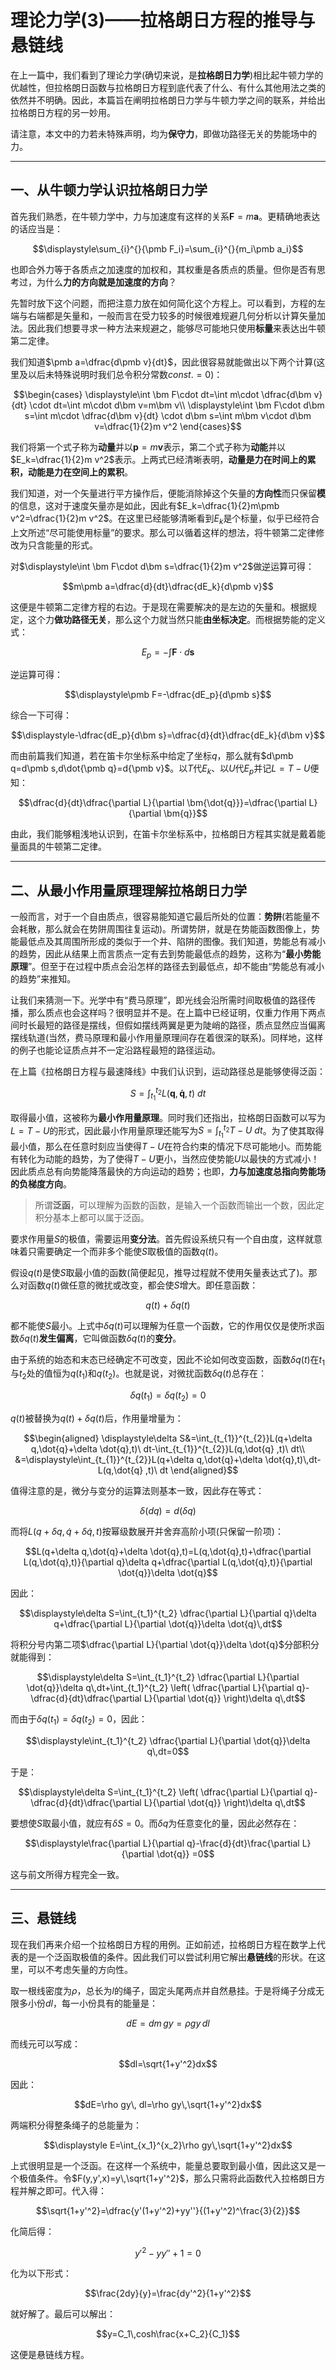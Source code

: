 # 理论力学(3)——拉格朗日方程的推导与悬链线

在上一篇中，我们看到了理论力学(确切来说，是**拉格朗日力学**)相比起牛顿力学的优越性，但拉格朗日函数与拉格朗日方程到底代表了什么、有什么其他用法之类的依然并不明确。因此，本篇旨在阐明拉格朗日力学与牛顿力学之间的联系，并给出拉格朗日方程的另一妙用。

请注意，本文中的力若未特殊声明，均为**保守力**，即做功路径无关的势能场中的力。

---

## 一、从牛顿力学认识拉格朗日力学

首先我们熟悉，在牛顿力学中，力与加速度有这样的关系$\pmb F=m\pmb a$。更精确地表达的话应当是：

$$\displaystyle\sum_{i}^{}{\pmb F_i}=\sum_{i}^{}{m_i\pmb a_i}$$

也即合外力等于各质点之加速度的加权和，其权重是各质点的质量。但你是否有思考过，为什么**力的方向就是加速度的方向**？

先暂时放下这个问题，而把注意力放在如何简化这个方程上。可以看到，方程的左端与右端都是矢量和，一般而言在受力较多的时候很难规避几何分析以计算矢量加法。因此我们想要寻求一种方法来规避之，能够尽可能地只使用**标量**来表达出牛顿第二定律。

我们知道$\pmb a=\dfrac{d\pmb v}{dt}$，因此很容易就能做出以下两个计算(这里及以后未特殊说明时我们总令积分常数$const.=0$)：

$$\begin{cases}
    \displaystyle\int \bm F\cdot dt=\int m\cdot \dfrac{d\bm v}{dt} \cdot dt=\int m\cdot d\bm v=m\bm v\\
    \displaystyle\int \bm F\cdot d\bm s=\int m\cdot \dfrac{d\bm v}{dt} \cdot d\bm s=\int m\bm v\cdot d\bm v=\dfrac{1}{2}m v^2
\end{cases}$$

我们将第一个式子称为**动量**并以$\pmb p=m\pmb v$表示，第二个式子称为**动能**并以$E_k=\dfrac{1}{2}m v^2$表示。上两式已经清晰表明，**动量是力在时间上的累积，动能是力在空间上的累积**。

我们知道，对一个矢量进行平方操作后，便能消除掉这个矢量的**方向性**而只保留**模**的信息，这对于速度矢量亦是如此，因此有$E_k=\dfrac{1}{2}m\pmb v^2=\dfrac{1}{2}m v^2$。在这里已经能够清晰看到$E_k$是个标量，似乎已经符合上文所述“尽可能使用标量”的要求。那么可以循着这样的想法，将牛顿第二定律修改为只含能量的形式。

对$\displaystyle\int \bm F\cdot d\bm s=\dfrac{1}{2}m v^2$做逆运算可得：

$$m\pmb a=\dfrac{d}{dt}\dfrac{dE_k}{d\pmb v}$$

这便是牛顿第二定律方程的右边。于是现在需要解决的是左边的矢量和。根据规定，这个力**做功路径无关**，那么这个力就当然只能**由坐标决定**。而根据势能的定义式：

$$E_p=-\displaystyle\int\pmb F\cdot d\pmb s$$

逆运算可得：

$$\displaystyle\pmb F=-\dfrac{dE_p}{d\pmb s}$$

综合一下可得：

$$\displaystyle-\dfrac{dE_p}{d\bm s}=\dfrac{d}{dt}\dfrac{dE_k}{d\bm v}$$

而由前篇我们知道，若在笛卡尔坐标系中给定了坐标$q$，那么就有$d\pmb q=d\pmb s,d\dot{\pmb q}=d{\pmb v}$。以$T$代$E_k$、以$U$代$E_p$并记$L=T-U$便知：

$$\dfrac{d}{dt}\dfrac{\partial L}{\partial \bm{\dot{q}}}=\dfrac{\partial L}{\partial \bm{q}}$$

由此，我们能够粗浅地认识到，在笛卡尔坐标系中，拉格朗日方程其实就是戴着能量面具的牛顿第二定律。

---

## 二、从最小作用量原理理解拉格朗日力学

一般而言，对于一个自由质点，很容易能知道它最后所处的位置：**势阱**(若能量不会耗散，那么就会在势阱周围往复运动)。所谓势阱，就是在势能函数图像上，势能最低点及其周围所形成的类似于一个井、陷阱的图像。我们知道，势能总有减小的趋势，因此从结果上而言质点一定有去到势能最低点的趋势，这称为“**最小势能原理**”。但至于在过程中质点会沿怎样的路径去到最低点，却不能由“势能总有减小的趋势”来推知。

让我们来猜测一下。光学中有“费马原理”，即光线会沿所需时间取极值的路径传播，那么质点也会这样吗？很明显并不是。在上篇中已经证明，仅重力作用下两点间时长最短的路径是摆线，但假如摆线两翼是更为陡峭的路径，质点显然应当偏离摆线轨道(当然，费马原理和最小作用量原理间存在着很深的联系)。同样地，这样的例子也能论证质点并不一定沿路程最短的路径运动。

在上篇《拉格朗日方程与最速降线》中我们认识到，运动路径总是能够使得泛函：

$$\displaystyle S=\int_{t_{1}}^{t_{2}}L(\pmb q,\pmb{\dot{q}},t)\ dt$$

取得最小值，这被称为**最小作用量原理**。同时我们还指出，拉格朗日函数可以写为$L=T-U$的形式，因此最小作用量原理还能写为$\displaystyle S=\int_{t_{1}}^{t_{2}}T-U\ dt$。为了使其取得最小值，那么在任意时刻应当使得$T-U$在符合约束的情况下尽可能地小。而势能有转化为动能的趋势，为了使得$T-U$更小，当然应使势能$U$以最快的方式减小！因此质点总有向势能降落最快的方向运动的趋势；也即，**力与加速度总指向势能场的负梯度方向**。

>所谓**泛函**，可以理解为函数的函数，是输入一个函数而输出一个数，因此定积分基本上都可以属于泛函。

要求作用量$S$的极值，需要运用**变分法**。首先假设系统只有一个自由度，这样就意味着只需要确定一个而非多个能使$S$取极值的函数$q(t)$。

假设$q(t)$是使$S$取最小值的函数(简便起见，推导过程就不使用矢量表达式了)。那么对函数$q(t)$做任意的微扰或改变，都会使$S$增大。即任意函数：

$$q(t)+\delta q(t)$$

都不能使$S$最小。上式中$\delta q(t)$可以理解为任意一个函数，它的作用仅仅是使所求函数$\delta q(t)$**发生偏离**，它叫做函数$\delta q(t)$的**变分**。

由于系统的始态和末态已经确定不可改变，因此不论如何改变函数，函数$\delta q(t)$在$t_1$与$t_2$处的值恒为$q(t_1)$和$q(t_2)$。也就是说，对微扰函数$\delta q(t)$总存在：

$$\delta q(t_1)=\delta q(t_2)=0$$

$q(t)$被替换为$q(t)+\delta q(t)$后，作用量增量为：

$$\begin{aligned}
    \displaystyle\delta S&=\int_{t_{1}}^{t_{2}}L(q+\delta q,\dot{q}+\delta \dot{q},t)\ dt-\int_{t_{1}}^{t_{2}}L(q,\dot{q} ,t)\ dt\\
    &=\displaystyle\int_{t_{1}}^{t_{2}}L(q+\delta q,\dot{q}+\delta \dot{q},t)\,dt-L(q,\dot{q} ,t)\ dt
\end{aligned}$$

值得注意的是，微分与变分的运算法则基本一致，因此存在等式：

$$\delta(dq)=d(\delta q)$$

而将$L(q+\delta q,\dot{q}+\delta \dot{q},t)$按幂级数展开并舍弃高阶小项(只保留一阶项)：

$$L(q+\delta q,\dot{q}+\delta \dot{q},t)=L(q,\dot{q},t)+\dfrac{\partial L(q,\dot{q},t)}{\partial q}\delta q+\dfrac{\partial L(q,\dot{q},t)}{\partial \dot{q}}\delta \dot{q}$$

因此：

$$\displaystyle\delta S=\int_{t_1}^{t_2} \dfrac{\partial L}{\partial q}\delta q+\dfrac{\partial L}{\partial \dot{q}}\delta \dot{q}\,dt$$

将积分号内第二项$\dfrac{\partial L}{\partial \dot{q}}\delta \dot{q}$分部积分就能得到：

$$\displaystyle\delta S=\int_{t_1}^{t_2} \dfrac{\partial L}{\partial \dot{q}}\delta q\,dt+\int_{t_1}^{t_2} \left( \dfrac{\partial L}{\partial q}-\dfrac{d}{dt}\dfrac{\partial L}{\partial \dot{q}} \right)\delta q\,dt$$

而由于$\delta q(t_1)=\delta q(t_2)=0$，因此：

$$\displaystyle\int_{t_1}^{t_2} \dfrac{\partial L}{\partial \dot{q}}\delta q\,dt=0$$

于是：

$$\displaystyle\delta S=\int_{t_1}^{t_2} \left( \dfrac{\partial L}{\partial q}-\dfrac{d}{dt}\dfrac{\partial L}{\partial \dot{q}} \right)\delta q\,dt$$

要想使$S$取最小值，就应有$\delta S=0$。而$\delta q$为任意变化的量，因此必然存在：

$$\displaystyle\frac{\partial L}{\partial q}-\frac{d}{dt}\frac{\partial L}{\partial \dot{q}} =0$$

这与前文所得方程完全一致。

---

## 三、悬链线

现在我们再来介绍一个拉格朗日方程的用例。正如前述，拉格朗日方程在数学上代表的是一个泛函取极值的条件。因此我们可以尝试利用它解出**悬链线**的形状。在这里，可以不考虑矢量的方向性。

取一根线密度为$\rho$，总长为$l$的绳子，固定头尾两点并自然悬挂。于是将绳子分成无限多小份$dl$，每一小份具有的能量是：

$$dE=dm\,gy=\rho gy\, dl$$

而线元可以写成：

$$dl=\sqrt{1+y'^2}dx$$

因此：

$$dE=\rho gy\, dl=\rho gy\,\sqrt{1+y'^2}dx$$

两端积分得整条绳子的总能量为：

$$\displaystyle E=\int_{x_1}^{x_2}\rho gy\,\sqrt{1+y'^2}dx$$

上式很明显是一个泛函。在这样一个系统中，能量总要取到最小值，因此这又是一个极值条件。令$F(y,y',x)=y\,\sqrt{1+y'^2}$，那么只需将此函数代入拉格朗日方程并解之即可。代入得：

$$\sqrt{1+y'^2}=\dfrac{y'(1+y'^2)+yy''}{(1+y'^2)^\frac{3}{2}}$$

化简后得：

$$y'^2-yy''+1=0$$

化为以下形式：

$$\frac{2dy}{y}=\frac{dy'^2}{1+y'^2}$$

就好解了。最后可以解出：

$$y=C_1\,cosh\frac{x+C_2}{C_1}$$

这便是悬链线方程。
